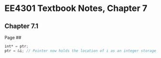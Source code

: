 # EE4301 Textbook Notes, Chapter 7
## Chapter 7.1

Page ##
```Verilog
int* = ptr;
ptr = &i; // Pointer now holds the location of i as an integer storage location
```